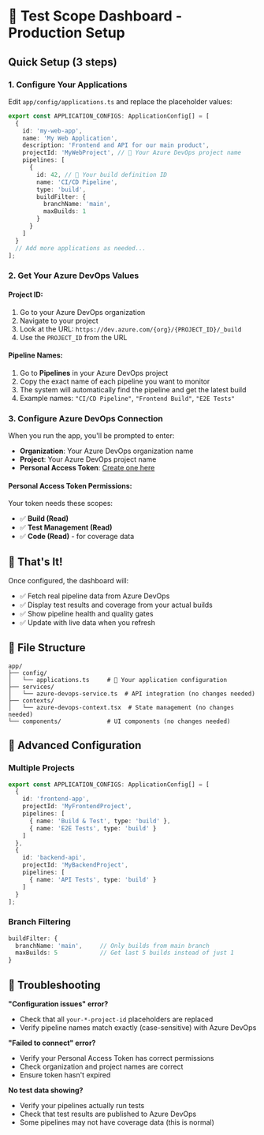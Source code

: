 # 🚀 Test Scope Dashboard - Production Setup

## Quick Setup (3 steps)

### 1. **Configure Your Applications**

Edit `app/config/applications.ts` and replace the placeholder values:

```typescript
export const APPLICATION_CONFIGS: ApplicationConfig[] = [
  {
    id: 'my-web-app',
    name: 'My Web Application',
    description: 'Frontend and API for our main product',
    projectId: 'MyWebProject', // 🔴 Your Azure DevOps project name
    pipelines: [
      {
        id: 42, // 🔴 Your build definition ID
        name: 'CI/CD Pipeline',
        type: 'build',
        buildFilter: {
          branchName: 'main',
          maxBuilds: 1
        }
      }
    ]
  }
  // Add more applications as needed...
];
```

### 2. **Get Your Azure DevOps Values**

#### **Project ID:**
1. Go to your Azure DevOps organization
2. Navigate to your project
3. Look at the URL: `https://dev.azure.com/{org}/{PROJECT_ID}/_build`
4. Use the `PROJECT_ID` from the URL

#### **Pipeline Names:**
1. Go to **Pipelines** in your Azure DevOps project
2. Copy the exact name of each pipeline you want to monitor
3. The system will automatically find the pipeline and get the latest build
4. Example names: `"CI/CD Pipeline"`, `"Frontend Build"`, `"E2E Tests"`

### 3. **Configure Azure DevOps Connection**

When you run the app, you'll be prompted to enter:
- **Organization**: Your Azure DevOps organization name
- **Project**: Your Azure DevOps project name  
- **Personal Access Token**: [Create one here](https://dev.azure.com/{your-org}/_usersSettings/tokens)

#### **Personal Access Token Permissions:**
Your token needs these scopes:
- ✅ **Build (Read)**
- ✅ **Test Management (Read)**
- ✅ **Code (Read)** - for coverage data

## 🎯 That's It!

Once configured, the dashboard will:
- ✅ Fetch real pipeline data from Azure DevOps
- ✅ Display test results and coverage from your actual builds
- ✅ Show pipeline health and quality gates
- ✅ Update with live data when you refresh

## 📁 File Structure

```
app/
├── config/
│   └── applications.ts     # 🔧 Your application configuration
├── services/
│   └── azure-devops-service.ts  # API integration (no changes needed)
├── contexts/
│   └── azure-devops-context.tsx  # State management (no changes needed)
└── components/             # UI components (no changes needed)
```

## 🔧 Advanced Configuration

### Multiple Projects
```typescript
export const APPLICATION_CONFIGS: ApplicationConfig[] = [
  {
    id: 'frontend-app',
    projectId: 'MyFrontendProject',
    pipelines: [
      { name: 'Build & Test', type: 'build' },
      { name: 'E2E Tests', type: 'build' }
    ]
  },
  {
    id: 'backend-api',
    projectId: 'MyBackendProject', 
    pipelines: [
      { name: 'API Tests', type: 'build' }
    ]
  }
];
```

### Branch Filtering
```typescript
buildFilter: {
  branchName: 'main',     // Only builds from main branch
  maxBuilds: 5            // Get last 5 builds instead of just 1
}
```

## 🐛 Troubleshooting

**"Configuration issues" error?**
- Check that all `your-*-project-id` placeholders are replaced
- Verify pipeline names match exactly (case-sensitive) with Azure DevOps

**"Failed to connect" error?**
- Verify your Personal Access Token has correct permissions
- Check organization and project names are correct
- Ensure token hasn't expired

**No test data showing?**
- Verify your pipelines actually run tests
- Check that test results are published to Azure DevOps
- Some pipelines may not have coverage data (this is normal)
